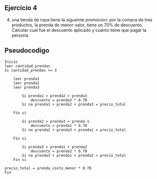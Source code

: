 ## Ejercicio 4

4. una tienda de ropa tiene la sigueinte promocion: por la compra de tres productos, la prenda de menor valor, tiene un 70% de descuento.
Calcular cual fue el descuento aplicado y cuanto tiene que pagar la persona.

## Pseudocodigo

```
Inicio 
leer cantidad_prendas
Si cantidad_prendas >= 3

    leer prenda1
    leer prenda2
    leer prenda3
        
        Si prenda1 > prenda2 > prenda3
            descuento = prenda3 * 0.70
        Si no prenda1 + prenda2 + prenda3 = precio_total

    Fin si

        Si prenda2 > prenda3 > prenda 1
            descuento = prenda1 * 0.70
        Si no prenda2 + prenda3 + prenda1 = precio_total
    
    Fin si

        Si prenda3 > prenda1 > prenda2
            descuento = prenda2 * 0.70
        Si no prenda3 + prenda1 + prenda2 = precio_total
    Fin si

precio_total = prenda_costo_menor * 0.70
Fin 
```